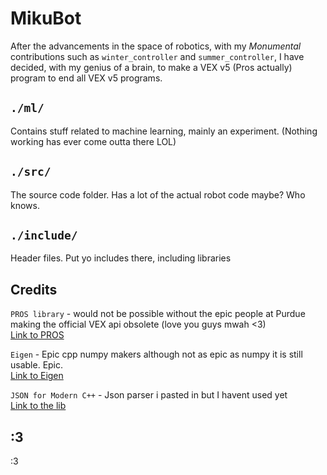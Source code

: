 # MikuBot

After the advancements in the space of robotics, with my *Monumental* contributions such as `winter_controller` and `summer_controller`, I have decided, with my genius of a brain, to make a VEX v5 (Pros actually) program to end all VEX v5 programs.

## `./ml/`

Contains stuff related to machine learning, mainly an experiment. (Nothing working has ever come outta there LOL)

## `./src/`

The source code folder. Has a lot of the actual robot code maybe? Who knows.

## `./include/`

Header files. Put yo includes there, including libraries

## Credits

`PROS library` - would not be possible without the epic people at Purdue making the official VEX api obsolete (love you guys mwah <3) \
[Link to PROS](https://pros.cs.purdue.edu/)

`Eigen` - Epic cpp numpy makers although not as epic as numpy it is still usable. Epic. \
[Link to Eigen](https://eigen.tuxfamily.org/index.php?title=Main_Page)

`JSON for Modern C++` - Json parser i pasted in but I havent used yet \
[Link to the lib](https://github.com/nlohmann/json)

## :3

:3